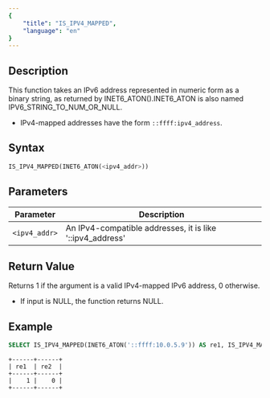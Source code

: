 ```yaml
---
{
    "title": "IS_IPV4_MAPPED",
    "language": "en"
}
---
```


<!-- 
Licensed to the Apache Software Foundation (ASF) under one
or more contributor license agreements.  See the NOTICE file
distributed with this work for additional information
regarding copyright ownership.  The ASF licenses this file
to you under the Apache License, Version 2.0 (the
"License"); you may not use this file except in compliance
with the License.  You may obtain a copy of the License at
  http://www.apache.org/licenses/LICENSE-2.0
Unless required by applicable law or agreed to in writing,
software distributed under the License is distributed on an
"AS IS" BASIS, WITHOUT WARRANTIES OR CONDITIONS OF ANY
KIND, either express or implied.  See the License for the
specific language governing permissions and limitations
under the License.
-->

## Description
This function takes an IPv6 address represented in numeric form as a binary string, as returned by INET6_ATON().INET6_ATON is also named IPV6_STRING_TO_NUM_OR_NULL.
- IPv4-mapped addresses have the form `::ffff:ipv4_address`.

## Syntax
```sql
IS_IPV4_MAPPED(INET6_ATON(<ipv4_addr>))
```

## Parameters
| Parameter | Description                                      |
|-----------|--------------------------------------------------|
| `<ipv4_addr>`      | An IPv4-compatible addresses, it is like '::ipv4_address'  |


## Return Value
Returns 1 if the argument is a valid IPv4-mapped IPv6 address, 0 otherwise.
- If input is NULL, the function returns NULL.


## Example
```sql
SELECT IS_IPV4_MAPPED(INET6_ATON('::ffff:10.0.5.9')) AS re1, IS_IPV4_MAPPED(INET6_ATON('::10.0.5.9')) AS re2;
```
```text
+------+------+
| re1  | re2  |
+------+------+
|    1 |    0 |
+------+------+
```
